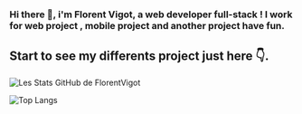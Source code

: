 ### Hi there 👋, i'm Florent Vigot, a web developer full-stack ! I work for web project , mobile project and another project have fun.
## Start to see my differents project just here 👇.

<!--
**FlorentVigot/FlorentVigot** is a ✨ _special_ ✨ repository because its `README.md` (this file) appears on your GitHub profile.

Here are some ideas to get you started:

- 🔭 I’m currently working on ...
- 🌱 I’m currently learning ...
- 👯 I’m looking to collaborate on ...
- 🤔 I’m looking for help with ...
- 💬 Ask me about ...
- 📫 How to reach me: ...
- 😄 Pronouns: ...
- ⚡ Fun fact: ...
-->
![Les Stats GitHub de FlorentVigot](https://github-readme-stats.vercel.app/api?username=FlorentVigot)

![Top Langs](https://github-readme-stats.vercel.app/api/top-langs/?username=FlorentVigot&layout=compact)
